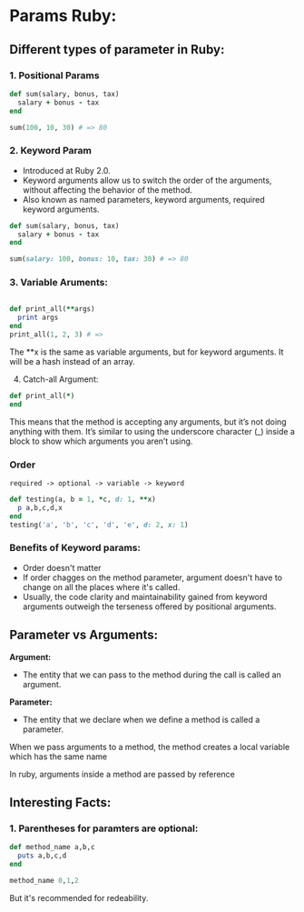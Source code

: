 # Params Ruby:

## Different types of parameter in Ruby:
### 1. Positional Params
```ruby
def sum(salary, bonus, tax)
  salary + bonus - tax
end

sum(100, 10, 30) # => 80
```

### 2. Keyword Param
  - Introduced at Ruby 2.0.
  - Keyword arguments allow us to switch the order of the arguments, without affecting the behavior of the method.
  - Also known as named parameters, keyword arguments, required keyword arguments.

```ruby
def sum(salary, bonus, tax)
  salary + bonus - tax
end

sum(salary: 100, bonus: 10, tax: 30) # => 80
```

### 3. Variable Aruments:
```ruby

def print_all(**args)
  print args
end
print_all(1, 2, 3) # => 
```
The **x is the same as variable arguments, but for keyword arguments. It will be a hash instead of an array.


4. Catch-all Argument:

```ruby
def print_all(*)
end
```

This means that the method is accepting any arguments, but it’s not doing anything with them. It’s similar to using the underscore character (_) inside a block to show which arguments you aren’t using.

### Order

```
required -> optional -> variable -> keyword
```
```ruby
def testing(a, b = 1, *c, d: 1, **x)
  p a,b,c,d,x
end
testing('a', 'b', 'c', 'd', 'e', d: 2, x: 1)
```

### Benefits of Keyword params:
- Order doesn't matter
- If order chagges on the method parameter, argument doesn't have to change on all the places where it's called.
- Usually, the code clarity and maintainability gained from keyword arguments outweigh the terseness offered by positional arguments. 


## Parameter vs Arguments:
**Argument:**
- The entity that we can pass to the method during the call is called an argument.

**Parameter:**
- The entity that we declare when we define a method is called a parameter.

When we pass arguments to a method, the method creates a local variable which has the same name

In ruby, arguments inside a method are passed by reference

## Interesting Facts:

### 1. Parentheses for paramters are optional:


```ruby
def method_name a,b,c
  puts a,b,c,d 
end

method_name 0,1,2
```
But it's recommended for redeability.





